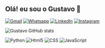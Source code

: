 ## Olá! eu sou o Gustavo 👋

[![Gmail](https://img.shields.io/badge/Gmail-D14836?style=for-the-badge&logo=gmail&logoColor=white)](mailto:Gustasp49@gmail.com)
[![Whatsapp](	https://img.shields.io/badge/WhatsApp-25D366?style=for-the-badge&logo=whatsapp&logoColor=white)](https://wa.me/12982972495)
[![LinkedIn](https://img.shields.io/badge/LinkedIn-0077B5?style=for-the-badge&logo=linkedin&logoColor=white)](https://www.linkedin.com/in/gustavo-alves-dos-santos-9aa713256/)
[![Instagram](https://img.shields.io/badge/Instagram-E4405F?style=for-the-badge&logo=instagram&logoColor=white)](https://www.instagram.com/guxtavoalves/?igsh=NmU1Y3U3OW8wenYw&utm_source=qr)

![Gustavo GitHub stats](https://github-readme-stats.vercel.app/api?username=SantosGAlves&show_icons=true&theme=radical)

![Python](https://img.shields.io/badge/Python-14354C?style=for-the-badge&logo=python&logoColor=white)
![Html5](https://img.shields.io/badge/HTML5-E34F26?style=for-the-badge&logo=html5&logoColor=white)
![CSS](https://img.shields.io/badge/CSS3-1572B6?style=for-the-badge&logo=css3&logoColor=white)
![JavaScript](https://img.shields.io/badge/JavaScript-F7DF1E?style=for-the-badge&logo=javascript&logoColor=black)


<!--
**SantosGAlves/SantosGAlves** is a ✨ _special_ ✨ repository because its `README.md` (this file) appears on your GitHub profile.

Here are some ideas to get you started:

- 🔭 I’m currently working on ...
- 🌱 I’m currently learning ...
- 👯 I’m looking to collaborate on ...
- 🤔 I’m looking for help with ...
- 💬 Ask me about ...
- 📫 How to reach me: ...
- 😄 Pronouns: ...
- ⚡ Fun fact: ...
-->
